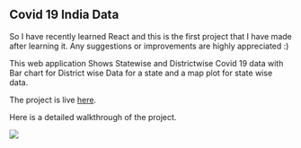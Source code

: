 ## Covid 19 India Data

So I have recently learned React and this is the first project that I have made after learning it. Any suggestions or improvements are highly appreciated :) 

This web application Shows Statewise and Districtwise Covid 19 data with Bar chart for District wise Data for a state and a map plot for state wise data.

The project is live [here](https://covid-19-india-data-dashboard.web.app).

Here is a detailed walkthrough of the project.

[![](http://img.youtube.com/vi/9xu6Z5PPyUc/0.jpg)](http://www.youtube.com/watch?v=9xu6Z5PPyUc "Covid 19 India Data - ReactJS Project")

